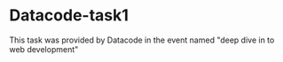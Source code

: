 # Datacode-task1
This task was provided by Datacode in the event named "deep dive in to web development"
